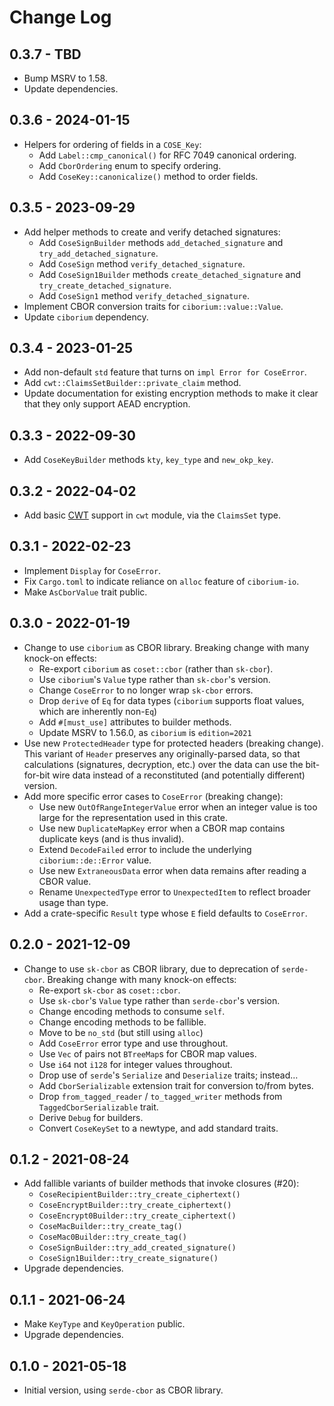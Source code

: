 # Change Log

## 0.3.7 - TBD

- Bump MSRV to 1.58.
- Update dependencies.

## 0.3.6 - 2024-01-15

- Helpers for ordering of fields in a `COSE_Key`:
    - Add `Label::cmp_canonical()` for RFC 7049 canonical ordering.
    - Add `CborOrdering` enum to specify ordering.
    - Add `CoseKey::canonicalize()` method to order fields.

## 0.3.5 - 2023-09-29

- Add helper methods to create and verify detached signatures:
    - Add `CoseSignBuilder` methods `add_detached_signature` and `try_add_detached_signature`.
    - Add `CoseSign` method `verify_detached_signature`.
    - Add `CoseSign1Builder` methods `create_detached_signature` and `try_create_detached_signature`.
    - Add `CoseSign1` method `verify_detached_signature`.
- Implement CBOR conversion traits for `ciborium::value::Value`.
- Update `ciborium` dependency.

## 0.3.4 - 2023-01-25

- Add non-default `std` feature that turns on `impl Error for CoseError`.
- Add `cwt::ClaimsSetBuilder::private_claim` method.
- Update documentation for existing encryption methods to make it clear that they only support AEAD encryption.

## 0.3.3 - 2022-09-30

- Add `CoseKeyBuilder` methods `kty`, `key_type` and `new_okp_key`.

## 0.3.2 - 2022-04-02

- Add basic [CWT](https://datatracker.ietf.org/doc/html/rfc8392) support in `cwt` module, via the `ClaimsSet` type.

## 0.3.1 - 2022-02-23

- Implement `Display` for `CoseError`.
- Fix `Cargo.toml` to indicate reliance on `alloc` feature of `ciborium-io`.
- Make `AsCborValue` trait public.

## 0.3.0 - 2022-01-19

- Change to use `ciborium` as CBOR library. Breaking change with many knock-on effects:
    - Re-export `ciborium` as `coset::cbor` (rather than `sk-cbor`).
    - Use `ciborium`'s `Value` type rather than `sk-cbor`'s version.
    - Change `CoseError` to no longer wrap `sk-cbor` errors.
    - Drop `derive` of `Eq` for data types (`ciborium` supports float values, which are inherently non-`Eq`)
    - Add `#[must_use]` attributes to builder methods.
    - Update MSRV to 1.56.0, as `ciborium` is `edition=2021`
- Use new `ProtectedHeader` type for protected headers (breaking change).  This variant of `Header` preserves any
  originally-parsed data, so that calculations (signatures, decryption, etc.) over the data can use the bit-for-bit wire
  data instead of a reconstituted (and potentially different) version.
- Add more specific error cases to `CoseError` (breaking change):
    - Use new `OutOfRangeIntegerValue` error when an integer value is too large for the representation used in this
      crate.
    - Use new `DuplicateMapKey` error when a CBOR map contains duplicate keys (and is thus invalid).
    - Extend `DecodeFailed` error to include the underlying `ciborium::de::Error` value.
    - Use new `ExtraneousData` error when data remains after reading a CBOR value.
    - Rename `UnexpectedType` error to `UnexpectedItem` to reflect broader usage than type.
- Add a crate-specific `Result` type whose `E` field defaults to `CoseError`.

## 0.2.0 - 2021-12-09

- Change to use `sk-cbor` as CBOR library, due to deprecation of `serde-cbor`. Breaking change with many knock-on
  effects:
    - Re-export `sk-cbor` as `coset::cbor`.
    - Use `sk-cbor`'s `Value` type rather than `serde-cbor`'s version.
    - Change encoding methods to consume `self`.
    - Change encoding methods to be fallible.
    - Move to be `no_std` (but still using `alloc`)
    - Add `CoseError` error type and use throughout.
    - Use `Vec` of pairs not `BTreeMap`s for CBOR map values.
    - Use `i64` not `i128` for integer values throughout.
    - Drop use of `serde`'s `Serialize` and `Deserialize` traits; instead&hellip;
    - Add `CborSerializable` extension trait for conversion to/from bytes.
    - Drop `from_tagged_reader` / `to_tagged_writer` methods from `TaggedCborSerializable` trait.
    - Derive `Debug` for builders.
    - Convert `CoseKeySet` to a newtype, and add standard traits.

## 0.1.2 - 2021-08-24

- Add fallible variants of builder methods that invoke closures (#20):
    - `CoseRecipientBuilder::try_create_ciphertext()`
    - `CoseEncryptBuilder::try_create_ciphertext()`
    - `CoseEncrypt0Builder::try_create_ciphertext()`
    - `CoseMacBuilder::try_create_tag()`
    - `CoseMac0Builder::try_create_tag()`
    - `CoseSignBuilder::try_add_created_signature()`
    - `CoseSign1Builder::try_create_signature()`
- Upgrade dependencies.

## 0.1.1 - 2021-06-24

- Make `KeyType` and `KeyOperation` public.
- Upgrade dependencies.

## 0.1.0 - 2021-05-18

- Initial version, using `serde-cbor` as CBOR library.
